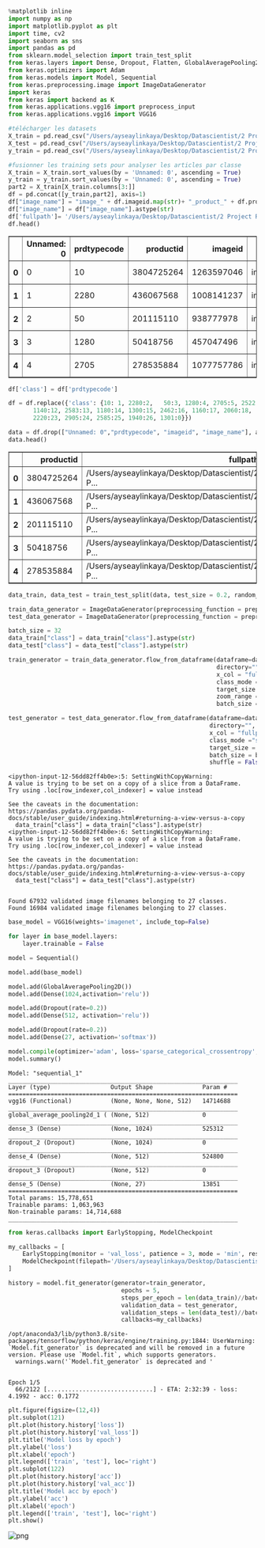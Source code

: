 ```python
%matplotlib inline
import numpy as np
import matplotlib.pyplot as plt
import time, cv2
import seaborn as sns
import pandas as pd
from sklearn.model_selection import train_test_split
from keras.layers import Dense, Dropout, Flatten, GlobalAveragePooling2D
from keras.optimizers import Adam
from keras.models import Model, Sequential
from keras.preprocessing.image import ImageDataGenerator
import keras
from keras import backend as K
from keras.applications.vgg16 import preprocess_input
from keras.applications.vgg16 import VGG16
```


```python
#télécharger les datasets
X_train = pd.read_csv("/Users/ayseaylinkaya/Desktop/Datascientist/2 Project Rakuten/X_train_update.csv") 
X_test = pd.read_csv("/Users/ayseaylinkaya/Desktop/Datascientist/2 Project Rakuten/X_test_update.csv") 
y_train = pd.read_csv("/Users/ayseaylinkaya/Desktop/Datascientist/2 Project Rakuten/Y_train_CVw08PX.csv")
```


```python
#fusionner les training sets pour analyser les articles par classe
X_train = X_train.sort_values(by = 'Unnamed: 0', ascending = True)
y_train = y_train.sort_values(by = 'Unnamed: 0', ascending = True)
part2 = X_train[X_train.columns[3:]]
df = pd.concat([y_train,part2], axis=1)
df["image_name"] = "image_" + df.imageid.map(str)+ "_product_" + df.productid.map(str) + ".jpg"
df["image_name"] = df["image_name"].astype(str)
df['fullpath']= '/Users/ayseaylinkaya/Desktop/Datascientist/2 Project Rakuten/images/image_train/'+ df['image_name']
df.head()
```




<div>
<style scoped>
    .dataframe tbody tr th:only-of-type {
        vertical-align: middle;
    }

    .dataframe tbody tr th {
        vertical-align: top;
    }

    .dataframe thead th {
        text-align: right;
    }
</style>
<table border="1" class="dataframe">
  <thead>
    <tr style="text-align: right;">
      <th></th>
      <th>Unnamed: 0</th>
      <th>prdtypecode</th>
      <th>productid</th>
      <th>imageid</th>
      <th>image_name</th>
      <th>fullpath</th>
    </tr>
  </thead>
  <tbody>
    <tr>
      <th>0</th>
      <td>0</td>
      <td>10</td>
      <td>3804725264</td>
      <td>1263597046</td>
      <td>image_1263597046_product_3804725264.jpg</td>
      <td>/Users/ayseaylinkaya/Desktop/Datascientist/2 P...</td>
    </tr>
    <tr>
      <th>1</th>
      <td>1</td>
      <td>2280</td>
      <td>436067568</td>
      <td>1008141237</td>
      <td>image_1008141237_product_436067568.jpg</td>
      <td>/Users/ayseaylinkaya/Desktop/Datascientist/2 P...</td>
    </tr>
    <tr>
      <th>2</th>
      <td>2</td>
      <td>50</td>
      <td>201115110</td>
      <td>938777978</td>
      <td>image_938777978_product_201115110.jpg</td>
      <td>/Users/ayseaylinkaya/Desktop/Datascientist/2 P...</td>
    </tr>
    <tr>
      <th>3</th>
      <td>3</td>
      <td>1280</td>
      <td>50418756</td>
      <td>457047496</td>
      <td>image_457047496_product_50418756.jpg</td>
      <td>/Users/ayseaylinkaya/Desktop/Datascientist/2 P...</td>
    </tr>
    <tr>
      <th>4</th>
      <td>4</td>
      <td>2705</td>
      <td>278535884</td>
      <td>1077757786</td>
      <td>image_1077757786_product_278535884.jpg</td>
      <td>/Users/ayseaylinkaya/Desktop/Datascientist/2 P...</td>
    </tr>
  </tbody>
</table>
</div>




```python
df['class'] = df['prdtypecode']

df = df.replace({'class': {10: 1, 2280:2,   50:3, 1280:4, 2705:5, 2522:6, 2582:7, 1560:8, 1281:9, 1920:10, 2403:11,
       1140:12, 2583:13, 1180:14, 1300:15, 2462:16, 1160:17, 2060:18,   40:19,   60:20, 1320:21, 1302:22,
       2220:23, 2905:24, 2585:25, 1940:26, 1301:0}})
```


```python
data = df.drop(["Unnamed: 0","prdtypecode", "imageid", "image_name"], axis=1)
data.head()
```




<div>
<style scoped>
    .dataframe tbody tr th:only-of-type {
        vertical-align: middle;
    }

    .dataframe tbody tr th {
        vertical-align: top;
    }

    .dataframe thead th {
        text-align: right;
    }
</style>
<table border="1" class="dataframe">
  <thead>
    <tr style="text-align: right;">
      <th></th>
      <th>productid</th>
      <th>fullpath</th>
      <th>class</th>
    </tr>
  </thead>
  <tbody>
    <tr>
      <th>0</th>
      <td>3804725264</td>
      <td>/Users/ayseaylinkaya/Desktop/Datascientist/2 P...</td>
      <td>1</td>
    </tr>
    <tr>
      <th>1</th>
      <td>436067568</td>
      <td>/Users/ayseaylinkaya/Desktop/Datascientist/2 P...</td>
      <td>2</td>
    </tr>
    <tr>
      <th>2</th>
      <td>201115110</td>
      <td>/Users/ayseaylinkaya/Desktop/Datascientist/2 P...</td>
      <td>3</td>
    </tr>
    <tr>
      <th>3</th>
      <td>50418756</td>
      <td>/Users/ayseaylinkaya/Desktop/Datascientist/2 P...</td>
      <td>4</td>
    </tr>
    <tr>
      <th>4</th>
      <td>278535884</td>
      <td>/Users/ayseaylinkaya/Desktop/Datascientist/2 P...</td>
      <td>5</td>
    </tr>
  </tbody>
</table>
</div>




```python
data_train, data_test = train_test_split(data, test_size = 0.2, random_state = 123)
```


```python
train_data_generator = ImageDataGenerator(preprocessing_function = preprocess_input)
test_data_generator = ImageDataGenerator(preprocessing_function = preprocess_input)

batch_size = 32
data_train["class"] = data_train["class"].astype(str)
data_test["class"] = data_test["class"].astype(str)

train_generator = train_data_generator.flow_from_dataframe(dataframe=data_train,
                                                           directory="",
                                                           x_col = "fullpath",
                                                           class_mode ="sparse",
                                                           target_size = (224 , 224),
                                                           zoom_range = [0.5,1.0],
                                                           batch_size = batch_size)

test_generator = test_data_generator.flow_from_dataframe(dataframe=data_test,
                                                         directory="",
                                                         x_col = "fullpath",
                                                         class_mode ="sparse",
                                                         target_size = (224,224), 
                                                         batch_size = batch_size,
                                                         shuffle = False)
```

    <ipython-input-12-56dd82ff4b0e>:5: SettingWithCopyWarning: 
    A value is trying to be set on a copy of a slice from a DataFrame.
    Try using .loc[row_indexer,col_indexer] = value instead
    
    See the caveats in the documentation: https://pandas.pydata.org/pandas-docs/stable/user_guide/indexing.html#returning-a-view-versus-a-copy
      data_train["class"] = data_train["class"].astype(str)
    <ipython-input-12-56dd82ff4b0e>:6: SettingWithCopyWarning: 
    A value is trying to be set on a copy of a slice from a DataFrame.
    Try using .loc[row_indexer,col_indexer] = value instead
    
    See the caveats in the documentation: https://pandas.pydata.org/pandas-docs/stable/user_guide/indexing.html#returning-a-view-versus-a-copy
      data_test["class"] = data_test["class"].astype(str)


    Found 67932 validated image filenames belonging to 27 classes.
    Found 16984 validated image filenames belonging to 27 classes.



```python
base_model = VGG16(weights='imagenet', include_top=False)

for layer in base_model.layers: 
    layer.trainable = False

model = Sequential()

model.add(base_model) 

model.add(GlobalAveragePooling2D())
model.add(Dense(1024,activation='relu'))

model.add(Dropout(rate=0.2))
model.add(Dense(512, activation='relu'))

model.add(Dropout(rate=0.2))
model.add(Dense(27, activation='softmax'))

model.compile(optimizer='adam', loss='sparse_categorical_crossentropy', metrics=['acc'])
model.summary()
```

    Model: "sequential_1"
    _________________________________________________________________
    Layer (type)                 Output Shape              Param #   
    =================================================================
    vgg16 (Functional)           (None, None, None, 512)   14714688  
    _________________________________________________________________
    global_average_pooling2d_1 ( (None, 512)               0         
    _________________________________________________________________
    dense_3 (Dense)              (None, 1024)              525312    
    _________________________________________________________________
    dropout_2 (Dropout)          (None, 1024)              0         
    _________________________________________________________________
    dense_4 (Dense)              (None, 512)               524800    
    _________________________________________________________________
    dropout_3 (Dropout)          (None, 512)               0         
    _________________________________________________________________
    dense_5 (Dense)              (None, 27)                13851     
    =================================================================
    Total params: 15,778,651
    Trainable params: 1,063,963
    Non-trainable params: 14,714,688
    _________________________________________________________________



```python
from keras.callbacks import EarlyStopping, ModelCheckpoint

my_callbacks = [
    EarlyStopping(monitor = 'val_loss', patience = 3, mode = 'min', restore_best_weights = True),
    ModelCheckpoint(filepath='/Users/ayseaylinkaya/Desktop/Datascientist/2 Project Rakuten/model_image.{epoch:02d}-{val_loss:.2f}.h5'),
]
```


```python
history = model.fit_generator(generator=train_generator, 
                                epochs = 5,
                                steps_per_epoch = len(data_train)//batch_size,
                                validation_data = test_generator,
                                validation_steps = len(data_test)//batch_size,
                                callbacks=my_callbacks)
```

    /opt/anaconda3/lib/python3.8/site-packages/tensorflow/python/keras/engine/training.py:1844: UserWarning: `Model.fit_generator` is deprecated and will be removed in a future version. Please use `Model.fit`, which supports generators.
      warnings.warn('`Model.fit_generator` is deprecated and '


    Epoch 1/5
      66/2122 [..............................] - ETA: 2:32:39 - loss: 4.1992 - acc: 0.1772


```python
plt.figure(figsize=(12,4))
plt.subplot(121)
plt.plot(history.history['loss'])
plt.plot(history.history['val_loss'])
plt.title('Model loss by epoch')
plt.ylabel('loss')
plt.xlabel('epoch')
plt.legend(['train', 'test'], loc='right')
plt.subplot(122)
plt.plot(history.history['acc'])
plt.plot(history.history['val_acc'])
plt.title('Model acc by epoch')
plt.ylabel('acc')
plt.xlabel('epoch')
plt.legend(['train', 'test'], loc='right')
plt.show()
```


    
![png](output_10_0.png)
    

